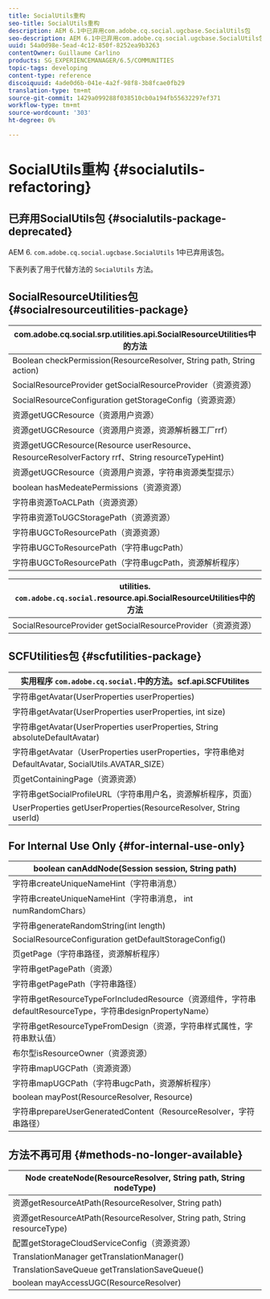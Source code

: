 ```yaml
---
title: SocialUtils重构
seo-title: SocialUtils重构
description: AEM 6.1中已弃用com.adobe.cq.social.ugcbase.SocialUtils包
seo-description: AEM 6.1中已弃用com.adobe.cq.social.ugcbase.SocialUtils包
uuid: 54a0d98e-5ead-4c12-850f-8252ea9b3263
contentOwner: Guillaume Carlino
products: SG_EXPERIENCEMANAGER/6.5/COMMUNITIES
topic-tags: developing
content-type: reference
discoiquuid: 4ade0d6b-041e-4a2f-98f8-3b8fcae0fb29
translation-type: tm+mt
source-git-commit: 1429a099288f038510cb0a194fb55632297ef371
workflow-type: tm+mt
source-wordcount: '303'
ht-degree: 0%

---
```



# SocialUtils重构 {#socialutils-refactoring}

## 已弃用SocialUtils包 {#socialutils-package-deprecated}

AEM 6. `com.adobe.cq.social.ugcbase.SocialUtils` 1中已弃用该包。

下表列表了用于代替方法的 `SocialUtils` 方法。

## SocialResourceUtilities包  {#socialresourceutilities-package}

| com.adobe.cq.social.srp.utilities.api.SocialResourceUtilities中的方法 |
|---|
| Boolean checkPermission(ResourceResolver, String path, String action) |  |
| SocialResourceProvider getSocialResourceProvider（资源资源） |  |
| SocialResourceConfiguration getStorageConfig（资源资源） |  |
| 资源getUGCResource（资源用户资源） |  |
| 资源getUGCResource（资源用户资源，资源解析器工厂rrf） | 新版 |
| 资源getUGCResource(Resource userResource、ResourceResolverFactory rrf、String resourceTypeHint) | 新版 |
| 资源getUGCResource（资源用户资源，字符串资源类型提示） |  |
| boolean hasMedeatePermissions（资源资源） |  |
| 字符串资源ToACLPath（资源资源） |  |
| 字符串资源ToUGCStoragePath（资源资源） | 替换字符串resourceToUGCPath（资源资源） |
| 字符串UGCToResourcePath（资源资源） |  |
| 字符串UGCToResourcePath（字符串ugcPath） | 更改了签名 |
| 字符串UGCToResourcePath（字符串ugcPath，资源解析程序） | 新版 |

| utilities. `com.adobe.cq.social.`resource.api.SocialResourceUtilities中的方法 |
|---|
| SocialResourceProvider getSocialResourceProvider（资源资源） | 替换SocialResourceProvider getConfiguredProvider（资源资源） |

## SCFUtilities包 {#scfutilities-package}

| 实用程序 `com.adobe.cq.social.`中的方法。scf.api.SCFUtilites |
|---|
| 字符串getAvatar(UserProperties userProperties) |
| 字符串getAvatar(UserProperties userProperties, int size) |
| 字符串getAvatar(UserProperties userProperties, String absoluteDefaultAvatar) |
| 字符串getAvatar（UserProperties userProperties，字符串绝对DefaultAvatar, SocialUtils.AVATAR_SIZE） |
| 页getContainingPage（资源资源） |
| 字符串getSocialProfileURL（字符串用户名，资源解析程序，页面） |
| UserProperties getUserProperties(ResourceResolver, String userId) |

## For Internal Use Only {#for-internal-use-only}

| boolean canAddNode(Session session, String path) |
|---|
| 字符串createUniqueNameHint（字符串消息） |
| 字符串createUniqueNameHint（字符串消息， int numRandomChars） |
| 字符串generateRandomString(int length) |
| SocialResourceConfiguration getDefaultStorageConfig() |
| 页getPage（字符串路径，资源解析程序） |
| 字符串getPagePath（资源） |
| 字符串getPagePath（字符串路径） |
| 字符串getResourceTypeForIncludedResource（资源组件，字符串defaultResourceType，字符串designPropertyName） |
| 字符串getResourceTypeFromDesign（资源，字符串样式属性，字符串默认值） |
| 布尔型isResourceOwner（资源资源） |
| 字符串mapUGCPath（资源资源） |
| 字符串mapUGCPath（字符串ugcPath，资源解析程序） |
| boolean mayPost(ResourceResolver, Resource) |
| 字符串prepareUserGeneratedContent（ResourceResolver，字符串路径） |

## 方法不再可用 {#methods-no-longer-available}

| Node createNode(ResourceResolver, String path, String nodeType) |
|---|
| 资源getResourceAtPath(ResourceResolver, String path) |
| 资源getResourceAtPath(ResourceResolver, String path, String resourceType) |
| 配置getStorageCloudServiceConfig（资源资源） |
| TranslationManager getTranslationManager() |
| TranslationSaveQueue getTranslationSaveQueue() |
| boolean mayAccessUGC(ResourceResolver) |

